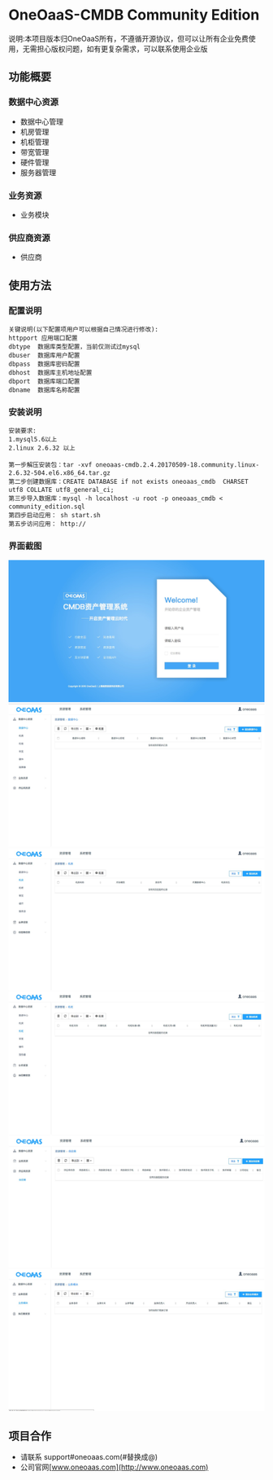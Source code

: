 # OneOaaS-CMDB Community Edition

说明:本项目版本归OneOaaS所有，不遵循开源协议，但可以让所有企业免费使用，无需担心版权问题，如有更复杂需求，可以联系使用企业版  

## 功能概要

### 数据中心资源
- 数据中心管理
- 机房管理
- 机柜管理
- 带宽管理
- 硬件管理
- 服务器管理

### 业务资源
- 业务模块

### 供应商资源
- 供应商


## 使用方法

### 配置说明

```
关键说明(以下配置项用户可以根据自己情况进行修改):
httpport 应用端口配置
dbtype  数据库类型配置，当前仅测试过mysql
dbuser  数据库用户配置
dbpass  数据库密码配置
dbhost  数据库主机地址配置
dbport  数据库端口配置
dbname  数据库名称配置

```
### 安装说明

```
安装要求:
1.mysql5.6以上
2.linux 2.6.32 以上

第一步解压安装包：tar -xvf oneoaas-cmdb.2.4.20170509-18.community.linux-2.6.32-504.el6.x86_64.tar.gz
第二步创建数据库：CREATE DATABASE if not exists oneoaas_cmdb  CHARSET utf8 COLLATE utf8_general_ci;
第三步导入数据库：mysql -h localhost -u root -p oneoaas_cmdb < community_edition.sql
第四步启动应用： sh start.sh
第五步访问应用： http://

```

### 界面截图
![cmdb-login](screenshot/cmdb-login.jpeg?raw=true)
![cmdb-datacenter](screenshot/cmdb-datacenter.jpeg?raw=true)
![cmdb-room](screenshot/cmdb-room.jpeg?raw=true)
![cmdb-rack](screenshot/cmdb-rack.jpeg?raw=true)
![cmdb-supplier](screenshot/cmdb-supplier.jpeg?raw=true)
![cmdb-app](screenshot/cmdb-app.jpeg?raw=true)



## 项目合作

- 请联系 support#oneoaas.com(#替换成@)
- 公司官网[www.oneoaas.com](http://www.oneoaas.com)